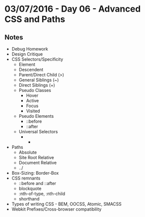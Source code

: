 # 03/07/2016 - Day 06 - Advanced CSS and Paths

## Notes
- Debug Homework
- Design Critique
- CSS Selectors/Specificity
    + Element
    + Descendent 
    + Parent/Direct Child (>)
    + General Siblings (~)
    + Direct Siblings (+)
    + Pseudo Classes
        * Hover
        * Active
        * Focus
        * Visited
    + Pseudo Elements
        * ::before
        * ::after
    + Universal Selectors
        * *
- Paths
    + Absolute
    + Site Root Relative
    + Document Relative
    + ../
- Box-Sizing: Border-Box
- CSS remnants
    + ::before and ::after
    + blockquote
    + :nth-of-type, :nth-child
    + shorthand
- Types of writing CSS - BEM, OOCSS, Atomic, SMACSS
- Webkit Prefixes/Cross-browser compatibility
